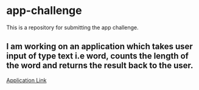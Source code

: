 # app-challenge
This is a repository for submitting the app challenge.

## I am working on an application which takes user input of type text i.e word, counts the length of the word and returns the result back to the user. 

[Application Link](https://jscodebit.github.io/app-challenge/)
